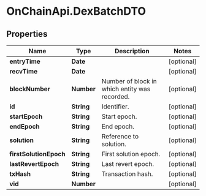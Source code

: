 # OnChainApi.DexBatchDTO

## Properties

Name | Type | Description | Notes
------------ | ------------- | ------------- | -------------
**entryTime** | **Date** |  | [optional] 
**recvTime** | **Date** |  | [optional] 
**blockNumber** | **Number** | Number of block in which entity was recorded. | [optional] 
**id** | **String** | Identifier. | [optional] 
**startEpoch** | **String** | Start epoch. | [optional] 
**endEpoch** | **String** | End epoch. | [optional] 
**solution** | **String** | Reference to solution. | [optional] 
**firstSolutionEpoch** | **String** | First solution epoch. | [optional] 
**lastRevertEpoch** | **String** | Last revert epoch. | [optional] 
**txHash** | **String** | Transaction hash. | [optional] 
**vid** | **Number** |  | [optional] 


